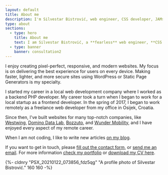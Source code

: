 ```yaml
---
layout: default
title: About me
description: I'm Silvestar Bistrović, web engineer, CSS developer, JAMstack enthusiast, WordPress theme specialist, author of UI Dev Newsletter, and founder of CSS Auditors.
type: about
sections:
  - type: hero
    title: About me
    text: I am Silvestar Bistrović, a **fearless** web engineer, **CSS developer**, JAMstack enthusiast, WordPress theme specialist, author of the [UI Dev Newsletter](/side-projects/ui-dev-newsletter/), and founder of [CSS Auditors](https://css-auditors.com/).
  - type: banner
    banner: consultation2
---
```


I enjoy creating pixel-perfect, responsive, and modern websites. My focus is on delivering the best experience for users on every device. Making faster, lighter, and more secure sites using WordPress or Static Page Generators is my specialty.

I started my career in a local web development company where I worked as a backend PHP developer. My career took a turn when I began to work for a local startup as a frontend developer. In the spring of 2017, I began to work remotely as a freelance web developer from my office in Osijek, Croatia.

Since then, I've built websites for many top-notch companies, like [Westwing](https://www.westwing.com/), [Domino Data Lab](https://domino.ai/), [Bozzuto](https://www.bozzuto.com/), and [Wunder Mobility](https://www.wundermobility.com/), and I have enjoyed every aspect of my remote career.

When I am not coding, I like to write new articles [on my blog](/articles/).

If you want to get in touch, please [fill out the contact form](/contact/), or [send me an email](mailto:me@silvestar.codes).
For more information [check my portfolio](/portfolio/) or [download my CV here](/silvestar-bistrovic-cv.pdf).

<div>
  {%- cldnry "PSX_20210122_073856_fdz5qg" "A profile photo of Silvestar Bistrović." 160 160 -%}
</div>

